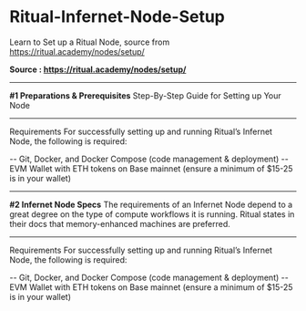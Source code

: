 # Ritual-Infernet-Node-Setup
Learn to Set up a Ritual Node, source from https://ritual.academy/nodes/setup/

**Source : https://ritual.academy/nodes/setup/**

_______________________________________________
**#1 Preparations & Prerequisites**
Step-By-Step Guide for Setting up Your Node
_______________________________________________

Requirements
For successfully setting up and running Ritual’s Infernet Node, the following is required:

  -- Git, Docker, and Docker Compose (code management & deployment)
  -- EVM Wallet with ETH tokens on Base mainnet (ensure a minimum of $15-25 is in your wallet)

  
_______________________________________________
**#2 Infernet Node Specs**
The requirements of an Infernet Node depend to a great degree on the type of compute workflows it is running. Ritual states in their docs that memory-enhanced machines are preferred.
_______________________________________________

Requirements
For successfully setting up and running Ritual’s Infernet Node, the following is required:

  -- Git, Docker, and Docker Compose (code management & deployment)
  -- EVM Wallet with ETH tokens on Base mainnet (ensure a minimum of $15-25 is in your wallet)
